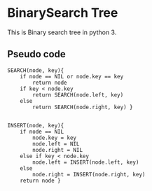 # BinarySearch Tree   
This is Binary search tree in python 3.

## Pseudo code  
```
SEARCH(node, key){
    if node == NIL or node.key == key
        return node
    if key < node.key
        return SEARCH(node.left, key)
    else
        return SEARCH(node.right, key) }  


INSERT(node, key){
    if node == NIL
        node.key = key
        node.left = NIL
        node.right = NIL
    else if key < node.key
        node.left = INSERT(node.left, key)
    else
        node.right = INSERT(node.right, key)
    return node }
```
